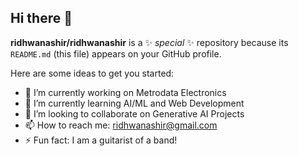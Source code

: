 ## Hi there 👋


**ridhwanashir/ridhwanashir** is a ✨ _special_ ✨ repository because its `README.md` (this file) appears on your GitHub profile.

Here are some ideas to get you started:

- 🔭 I’m currently working on Metrodata Electronics 
- 🌱 I’m currently learning AI/ML and Web Development
- 👯 I’m looking to collaborate on Generative AI Projects
- 📫 How to reach me: ridhwanashir@gmail.com
- ⚡ Fun fact: I am a guitarist of a band!

